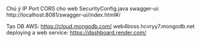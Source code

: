 Chú ý IP Port CORS cho web SecurityConfig.java
swagger-ui: http://localhost:8081/swagger-ui/index.html#/

Tạo DB AWS: https://cloud.mongodb.com/  web4boss.hcvryy7.mongodb.net
deploying a web service: https://dashboard.render.com/